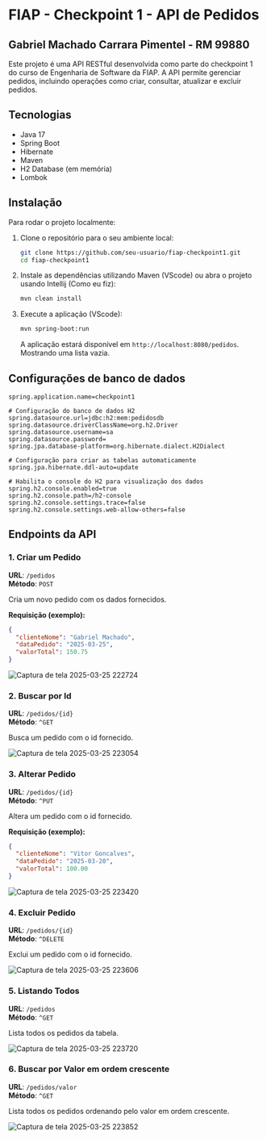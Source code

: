 # FIAP - Checkpoint 1 - API de Pedidos
## Gabriel Machado Carrara Pimentel - RM 99880

Este projeto é uma API RESTful desenvolvida como parte do checkpoint 1 do curso de Engenharia de Software da FIAP. A API permite gerenciar pedidos, incluindo operações como criar, consultar, atualizar e excluir pedidos.

## Tecnologias

- Java 17
- Spring Boot
- Hibernate
- Maven
- H2 Database (em memória)
- Lombok

## Instalação

Para rodar o projeto localmente:

1. Clone o repositório para o seu ambiente local:

    ```bash
    git clone https://github.com/seu-usuario/fiap-checkpoint1.git
    cd fiap-checkpoint1
    ```

2. Instale as dependências utilizando Maven (VScode) ou abra o projeto usando Intellij (Como eu fiz):

    ```bash
    mvn clean install
    ```

3. Execute a aplicação (VScode):

    ```bash
    mvn spring-boot:run
    ```

    A aplicação estará disponível em `http://localhost:8080/pedidos`.
    Mostrando uma lista vazia.

## Configurações de banco de dados
```
spring.application.name=checkpoint1

# Configuração do banco de dados H2
spring.datasource.url=jdbc:h2:mem:pedidosdb
spring.datasource.driverClassName=org.h2.Driver
spring.datasource.username=sa
spring.datasource.password=
spring.jpa.database-platform=org.hibernate.dialect.H2Dialect

# Configuração para criar as tabelas automaticamente
spring.jpa.hibernate.ddl-auto=update

# Habilita o console do H2 para visualização dos dados
spring.h2.console.enabled=true
spring.h2.console.path=/h2-console
spring.h2.console.settings.trace=false
spring.h2.console.settings.web-allow-others=false
```

## Endpoints da API

### 1. Criar um Pedido

**URL**: `/pedidos`  
**Método**: `POST`

Cria um novo pedido com os dados fornecidos.

**Requisição (exemplo):**

```json
{
  "clienteNome": "Gabriel Machado",
  "dataPedido": "2025-03-25",
  "valorTotal": 150.75
}
```
![Captura de tela 2025-03-25 222724](https://github.com/user-attachments/assets/f8697eb0-60ec-482e-9e47-991129a85bcb)

### 2. Buscar por Id
**URL**: `/pedidos/{id}`  
**Método**: `^GET`

Busca um pedido com o id fornecido.

![Captura de tela 2025-03-25 223054](https://github.com/user-attachments/assets/2e98c6b1-255f-48c8-9a08-85e9c582ed75)

### 3. Alterar Pedido
**URL**: `/pedidos/{id}`  
**Método**: `^PUT`

Altera um pedido com o id fornecido.

**Requisição (exemplo):**

```json
{
  "clienteNome": "Vitor Goncalves",
  "dataPedido": "2025-03-20",
  "valorTotal": 100.00
}
```

![Captura de tela 2025-03-25 223420](https://github.com/user-attachments/assets/2a5d38dc-cc99-44b1-8787-acaf32ceee19)

### 4. Excluir Pedido
**URL**: `/pedidos/{id}`  
**Método**: `^DELETE`

Exclui um pedido com o id fornecido.

![Captura de tela 2025-03-25 223606](https://github.com/user-attachments/assets/4651ca0a-e8e2-4501-bc77-282065a2a26a)

### 5. Listando Todos
**URL**: `/pedidos`  
**Método**: `^GET`

Lista todos os pedidos da tabela.

![Captura de tela 2025-03-25 223720](https://github.com/user-attachments/assets/c437031f-2f53-4ee4-9be1-71345be32f7c)

### 6. Buscar por Valor em ordem crescente
**URL**: `/pedidos/valor`  
**Método**: `^GET`

Lista todos os pedidos ordenando pelo valor em ordem crescente.

![Captura de tela 2025-03-25 223852](https://github.com/user-attachments/assets/af1f078b-fa1e-44f4-a70a-39e3b1c3923a)
